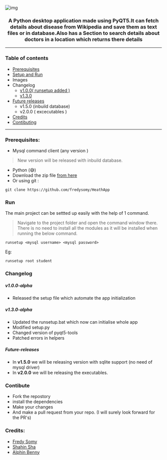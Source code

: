 ![img](https://socialify.git.ci/fredysomy/HeathApp/image?description=1&descriptionEditable=A%20%F0%9F%90%8D%20Python%20desktop%20application.&font=Source%20Code%20Pro&forks=1&issues=1&language=1&pattern=Signal&pulls=1&stargazers=1&theme=Dark)
#### <h3 align=center> A Python desktop application made using PyQT5.It can fetch details about disease from Wikipedia and save them as text files or in database.Also has a Section to search details about doctors in a location which returns there details </h3>
***
### Table of contents
* [Prerequisites](https://github.com/fredysomy/HeathApp#Prerequisites:)
* [Setup and Run](https://github.com/fredysomy/HeathApp#Run)
* Images
* Changelog
  * [v1.0.0( runsetup added )](https://github.com/fredysomy/HeathApp#v1.0.0-alpha)
  * [v1.3.0](https://github.com/fredysomy/HeathApp#v1.3.0-alpha)
* [Future releases](https://github.com/fredysomy/HeathApp#Future-releases)
  * v1.5.0 (inbuild database)
  * v2.0.0 ( excecutables )
* [Credits](https://github.com/fredysomy/HeathApp#Credits)
* [Contibuting](https://github.com/fredysomy/HeathApp#Contibute)
***
### Prerequisites:
* Mysql command client (any version )
> New version will be released with inbuild database.
* Python (😅)
* Download the zip file [from here](https://github.com/fredysomy/HeathApp/archive/v1.3.0-aplha.zip) <br>
* Or using git :
```git 
git clone https://github.com/fredysomy/HeathApp
```
### Run
The main project can be settted up easily with the help of 1 command.
> Navigate to the project folder and open the command window there.
There is no need to install all the modules as it will be installed when running the below command.
```batch
runsetup <mysql username> <mysql password>
```
Eg:
```batch
runsetup root student
```
### Changelog
##### v1.0.0-alpha
* Released  the setup file which automate the app initialization <br>
##### v1.3.0-alpha
* Updated the runsetup.bat which now can initialise whole app
* Modified setup.py
* Changed version of pyqt5-tools
* Patched errors in helpers
##### Future-releases
* In **v1.5.0** we will be releasing version with sqlite support (no need of mysql driver)
* In **v2.0.0** we will be releasing the executables.
### Contibute
* Fork the repostory
* install the dependencies
* Make your changes
* And make a pull request from your repo. (I will surely look forward for the PR's)
### Credits:
* [Fredy Somy](https://github.com/fredysomy)
* [Shahin Sha](https://github.com/ShahinSha-dot)
* [Alphin Benny]()
